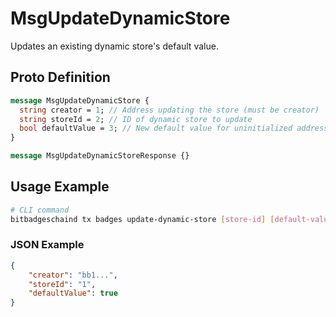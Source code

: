 # MsgUpdateDynamicStore

Updates an existing dynamic store's default value.

## Proto Definition

```protobuf
message MsgUpdateDynamicStore {
  string creator = 1; // Address updating the store (must be creator)
  string storeId = 2; // ID of dynamic store to update
  bool defaultValue = 3; // New default value for uninitialized addresses
}

message MsgUpdateDynamicStoreResponse {}
```

## Usage Example

```bash
# CLI command
bitbadgeschaind tx badges update-dynamic-store [store-id] [default-value] --from creator-key
```

### JSON Example

```json
{
    "creator": "bb1...",
    "storeId": "1",
    "defaultValue": true
}
```
